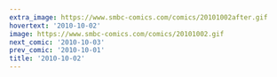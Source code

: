 ```yaml
---
extra_image: https://www.smbc-comics.com/comics/20101002after.gif
hovertext: '2010-10-02'
image: https://www.smbc-comics.com/comics/20101002.gif
next_comic: '2010-10-03'
prev_comic: '2010-10-01'
title: '2010-10-02'
---
```


